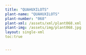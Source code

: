 ```yaml
---
title: "QUAHUXILOTS"
plant-name: "QUAHUXILOTS"
plant-number: "068"
plant-xml: /assets/xml/plant068.xml
plant-img: /assets/img/plant068.jpg
layout: single-xml
toc:true


---
```

